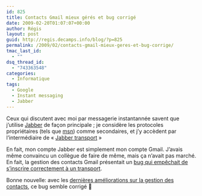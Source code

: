 ```yaml
---
id: 825
title: Contacts Gmail mieux gérés et bug corrigé
date: 2009-02-20T01:07:07+00:00
author: Régis
layout: post
guid: http://regis.decamps.info/blog/?p=825
permalink: /2009/02/contacts-gmail-mieux-geres-et-bug-corrige/
tmac_last_id:
  - ""
dsq_thread_id:
  - "743363548"
categories:
  - Informatique
tags:
  - Google
  - Instant messaging
  - Jabber
---
```

Ceux qui discutent avec moi par messagerie instantannée savent que j’utilise [Jabber](http://www.jabber.org/) de façon principale ; je considère les protocoles propriétaires (tels que [msn](http://fr.wikipedia.org/wiki/Windows_Live_Messenger)) comme secondaires, et j’y accèdent par l’intermédiaire de « [Jabber transport](http://fr.wikipedia.org/wiki/Jabber#Transports) »

En fait, mon compte Jabber est simplement mon compte Gmail. J’avais même convaincu un collègue de faire de même, mais ça n’avait pas marché. En fait, la gestion des contacts Gmail présentait un [bug qui empêchait de s’inscrire correctement à un transport](http://www.google.com/support/forum/p/Talk/thread?tid=28ea57ad8c3ad591&hl=en).

Bonne nouvelle: avec les [dernières améliorations sur la gestion des contacts](http://gmailblog.blogspot.com/2009/02/four-changes-to-gmail-contacts.html), ce bug semble corrigé 🙂
